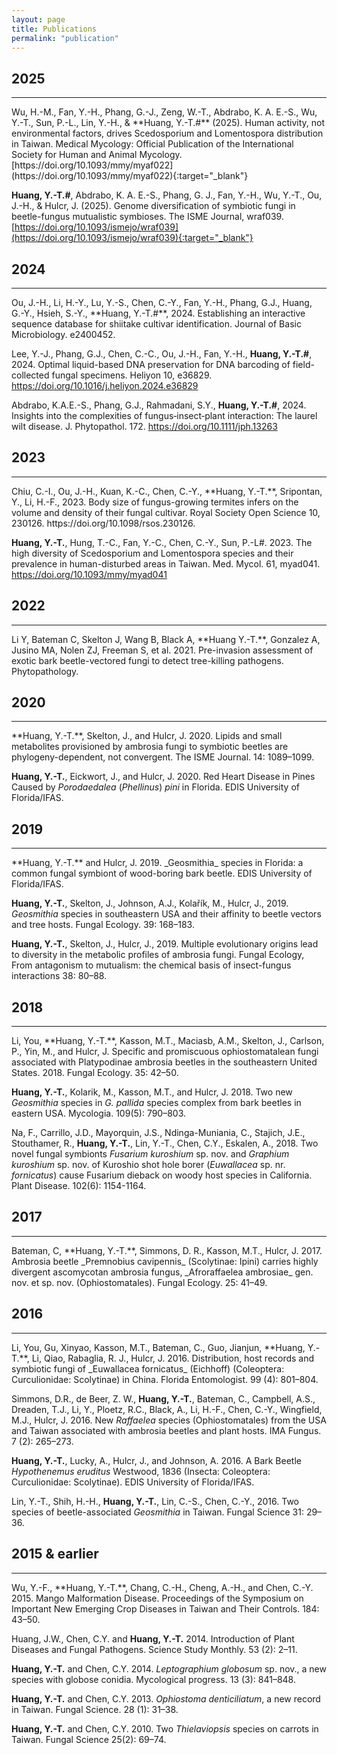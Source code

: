 ```yaml
---
layout: page
title: Publications
permalink: "publication"
---
```

## 2025
<hr>
Wu, H.-M., Fan, Y.-H., Phang, G.-J., Zeng, W.-T., Abdrabo, K. A. E.-S., Wu, Y.-T., Sun, P.-L., Lin, Y.-H., & **Huang, Y.-T.#** (2025). Human activity, not environmental factors, drives Scedosporium and Lomentospora distribution in Taiwan. Medical Mycology: Official Publication of the International Society for Human and Animal Mycology. [https://doi.org/10.1093/mmy/myaf022](https://doi.org/10.1093/mmy/myaf022){:target="_blank"}<br>

**Huang, Y.-T.#**, Abdrabo, K. A. E.-S., Phang, G. J., Fan, Y.-H., Wu, Y.-T., Ou, J.-H., & Hulcr, J. (2025). Genome diversification of symbiotic fungi in beetle-fungus mutualistic symbioses. The ISME Journal, wraf039. [https://doi.org/10.1093/ismejo/wraf039](https://doi.org/10.1093/ismejo/wraf039){:target="_blank"}<br>

## 2024
<hr>
Ou, J.-H., Li, H.-Y., Lu, Y.-S., Chen, C.-Y., Fan, Y.-H., Phang, G.J., Huang, G.-Y., Hsieh, S.-Y., **Huang, Y.-T.#**, 2024. Establishing an interactive sequence database for shiitake cultivar identification. Journal of Basic Microbiology. e2400452.

Lee, Y.-J., Phang, G.J., Chen, C.-C., Ou, J.-H., Fan, Y.-H., **Huang, Y.-T.#**, 2024. Optimal liquid-based DNA preservation for DNA barcoding of field-collected fungal specimens. Heliyon 10, e36829. https://doi.org/10.1016/j.heliyon.2024.e36829

Abdrabo, K.A.E.-S., Phang, G.J., Rahmadani, S.Y., **Huang, Y.-T.#**, 2024. Insights into the complexities of fungus‐insect‐plant interaction: The laurel wilt disease. J. Phytopathol. 172. https://doi.org/10.1111/jph.13263

## 2023
<hr>
Chiu, C.-I., Ou, J.-H., Kuan, K.-C., Chen, C.-Y., **Huang, Y.-T.**, Sripontan, Y., Li, H.-F., 2023. Body size of fungus-growing termites infers on the volume and density of their fungal cultivar. Royal Society Open Science 10, 230126. https://doi.org/10.1098/rsos.230126.

**Huang, Y.-T.**, Hung, T.-C., Fan, Y.-C., Chen, C.-Y., Sun, P.-L#. 2023. The high diversity of Scedosporium and Lomentospora species and their prevalence in human-disturbed areas in Taiwan. Med. Mycol. 61, myad041. https://doi.org/10.1093/mmy/myad041

## 2022
<hr>
Li Y, Bateman C, Skelton J, Wang B, Black A, **Huang Y.-T.**, Gonzalez A, Jusino MA, Nolen ZJ, Freeman S, et al. 2021. Pre-invasion assessment of exotic bark beetle-vectored fungi to detect tree-killing pathogens. Phytopathology.<br>

## 2020
 <hr>
**Huang, Y.-T.**, Skelton, J., and Hulcr, J. 2020. Lipids and small metabolites provisioned by ambrosia fungi to symbiotic beetles are phylogeny-dependent, not convergent. The ISME Journal. 14: 1089–1099.<br>

**Huang, Y.-T.**, Eickwort, J., and Hulcr, J. 2020. Red Heart Disease in Pines Caused by _Porodaedalea_ (_Phellinus_) _pini_ in Florida. EDIS University of Florida/IFAS.<br>

## 2019
<hr>
**Huang, Y.-T.** and Hulcr, J. 2019. _Geosmithia_ species in Florida: a common fungal symbiont of wood-boring bark beetle. EDIS University of Florida/IFAS.<br>

**Huang, Y.-T.**, Skelton, J., Johnson, A.J., Kolařík, M., Hulcr, J., 2019. _Geosmithia_ species in southeastern USA and their affinity to beetle vectors and tree hosts. Fungal Ecology. 39: 168–183.<br>

**Huang, Y.-T.**, Skelton, J., Hulcr, J., 2019. Multiple evolutionary origins lead to diversity in the metabolic profiles of ambrosia fungi. Fungal Ecology, From antagonism to mutualism: the chemical basis of insect-fungus interactions 38: 80–88.<br>

## 2018
<hr>
Li, You, **Huang, Y.-T.**, Kasson, M.T., Maciasb, A.M., Skelton, J., Carlson, P., Yin, M., and Hulcr, J. Specific and promiscuous ophiostomatalean fungi associated with Platypodinae ambrosia beetles in the southeastern United States. 2018. Fungal Ecology. 35: 42–50.<br>

**Huang, Y.-T.**, Kolarik, M., Kasson, M.T., and Hulcr, J. 2018. Two new _Geosmithia_ species in _G. pallida_ species complex from bark beetles in eastern USA. Mycologia. 109(5): 790–803.<br>

Na, F., Carrillo, J.D., Mayorquin, J.S., Ndinga-Muniania, C., Stajich, J.E., Stouthamer, R., **Huang, Y.-T.**, Lin, Y.-T., Chen, C.Y., Eskalen, A., 2018. Two novel fungal symbionts _Fusarium kuroshium_ sp. nov. and _Graphium kuroshium_ sp. nov. of Kuroshio shot hole borer (_Euwallacea_ sp. nr. _fornicatus_) cause Fusarium dieback on woody host species in California. Plant Disease. 102(6): 1154-1164.<br>

## 2017
<hr>
Bateman, C, **Huang, Y.-T.**, Simmons, D. R., Kasson, M.T., Hulcr, J. 2017. Ambrosia beetle _Premnobius cavipennis_ (Scolytinae: Ipini) carries highly divergent ascomycotan ambrosia fungus, _Afroraffaelea ambrosiae_ gen. nov. et sp. nov. (Ophiostomatales). Fungal Ecology. 25: 41–49.<br>

## 2016
<hr>
Li, You, Gu, Xinyao, Kasson, M.T., Bateman, C., Guo, Jianjun, **Huang, Y.-T.**, Li, Qiao, Rabaglia, R. J., Hulcr, J. 2016. Distribution, host records and symbiotic fungi of _Euwallacea fornicatus_ (Eichhoff) (Coleoptera: Curculionidae: Scolytinae) in China. Florida Entomologist. 99 (4): 801–804.<br>

Simmons, D.R., de Beer, Z. W., **Huang, Y.-T.**, Bateman, C., Campbell, A.S., Dreaden, T.J., Li, Y., Ploetz, R.C., Black, A., Li, H.-F., Chen, C.-Y., Wingfield, 
M.J., Hulcr, J. 2016. New _Raffaelea_ species (Ophiostomatales) from the USA and Taiwan associated with ambrosia beetles and plant hosts. IMA Fungus. 7 (2): 265–273.<br>

**Huang, Y.-T.**, Lucky, A., Hulcr, J., and Johnson, A. 2016. A Bark Beetle _Hypothenemus eruditus_ Westwood, 1836 (Insecta: Coleoptera: Curculionidae: Scolytinae). EDIS University of Florida/IFAS.<br>

Lin, Y.-T., Shih, H.-H., **Huang, Y.-T.**, Lin, C.-S., Chen, C.-Y., 2016. Two species of beetle-associated _Geosmithia_ in Taiwan. Fungal Science 31: 29–36.

## 2015 & earlier
<hr>
Wu, Y.-F., **Huang, Y.-T.**, Chang, C.-H., Cheng, A.-H., and Chen, C.-Y. 2015. Mango Malformation Disease. Proceedings of the Symposium on Important New Emerging Crop Diseases in Taiwan and Their Controls. 184: 43–50.<br>

Huang, J.W., Chen, C.Y. and **Huang, Y.-T.** 2014. Introduction of Plant Diseases and Fungal Pathogens. Science Study Monthly. 53 (2): 2–11.<br>

**Huang, Y.-T.** and Chen, C.Y. 2014. _Leptographium globosum_ sp. nov., a new species with globose conidia. Mycological progress. 13 (3): 841–848.<br>

**Huang, Y.-T.** and Chen, C.Y. 2013. _Ophiostoma denticiliatum_, a new record in Taiwan. Fungal Science. 28 (1): 31–38.<br>

**Huang, Y.-T.** and Chen, C.Y. 2010. Two _Thielaviopsis_ species on carrots in Taiwan. Fungal Science 25(2): 69–74.<br>
